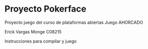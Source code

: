 # Proyecto Pokerface
Proyecto juego del curso de plataformas abiertas
Juego AHORCADO

Erick Vargas Monge C08215

Instrucciones para compilar y juego



